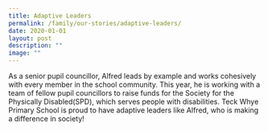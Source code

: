 ```yaml
---
title: Adaptive Leaders
permalink: /family/our-stories/adaptive-leaders/
date: 2020-01-01
layout: post
description: ""
image: ""
---
```

As a senior pupil councillor, Alfred leads by example and works cohesively with every member in the school community. This year, he is working with a team of fellow pupil councillors to raise funds for the Society for the Physically Disabled(SPD), which serves people with disabilities. Teck Whye Primary School is proud to have adaptive leaders like Alfred, who is making a difference in society!
